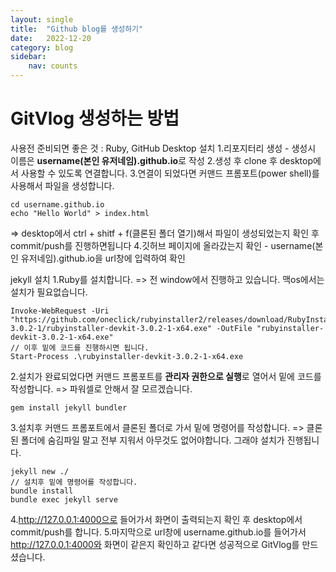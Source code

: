```yaml
---
layout: single
title:  "Github blog를 생성하기"
date:   2022-12-20
category: blog
sidebar:
    nav: counts
---
```


# **GitVlog 생성하는 방법**
사용전 준비되면 좋은 것 : Ruby, GitHub Desktop 설치
1.리포지터리 생성 - 생성시 이름은 **username(본인 유저네임).github.io**로 작성
2.생성 후 clone 후 desktop에서 사용할 수 있도록 연결합니다.
3.연결이 되었다면 커맨드 프롬포트(power shell)를 사용해서 파일을 생성합니다.
```
cd username.github.io
echo "Hello World" > index.html
```
=> desktop에서 ctrl + shitf + f(클론된 폴더 열기)해서 파일이 생성되었는지 확인 후 commit/push를 진행하면됩니다
4.깃허브 페이지에 올라갔는지 확인 - username(본인 유저네임).github.io을 url창에 입력하여 확인

jekyll 설치
1.Ruby를 설치합니다. => 전 window에서 진행하고 있습니다. 맥os에서는 설치가 필요없습니다.
```파워셀(커맨드 프롬포트)
Invoke-WebRequest -Uri "https://github.com/oneclick/rubyinstaller2/releases/download/RubyInstaller-3.0.2-1/rubyinstaller-devkit-3.0.2-1-x64.exe" -OutFile "rubyinstaller-devkit-3.0.2-1-x64.exe"
// 이후 밑에 코드를 진행하시면 됩니다.
Start-Process .\rubyinstaller-devkit-3.0.2-1-x64.exe
```
2.설치가 완료되었다면 커맨드 프롬포트를 **관리자 권한으로 실행**로 열어서 밑에 코드를 작성합니다. => 파워셀로 안해서 잘 모르겠습니다.
```
gem install jekyll bundler
```
3.설치후 커맨드 프롬포트에서 클론된 폴더로 가서 밑에 명령어를 작성합니다.
=> 클론된 폴더에 숨김파일 말고 전부 지워서 아무것도 없어야합니다. 그래야 설치가 진행됩니다.
```
jekyll new ./
// 설치후 밑에 명령어를 작성합니다.
bundle install
bundle exec jekyll serve
```
4.http://127.0.0.1:4000으로 들어가서 화면이 출력되는지 확인 후 desktop에서 commit/push를 합니다.
5.마지막으로 url창에 username.github.io를 들어가서 http://127.0.0.1:4000와 화면이 같은지 확인하고 같다면 성공적으로 GitVlog를 만드셨습니다.

